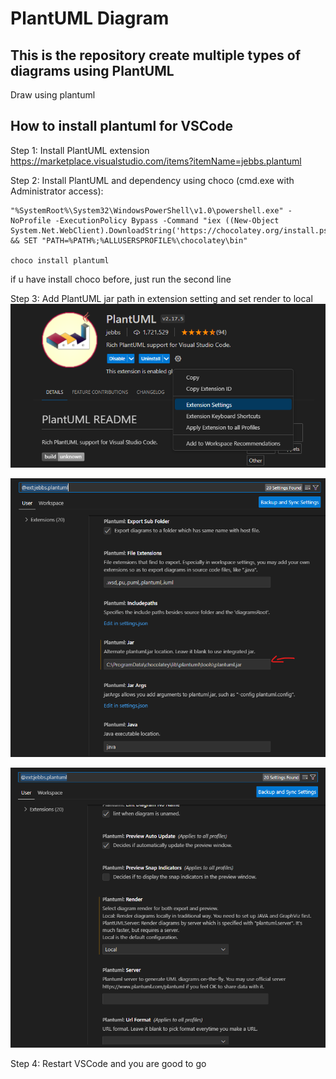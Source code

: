 # PlantUML Diagram

## This is the repository create multiple types of diagrams using PlantUML

Draw using plantuml

## How to install plantuml for VSCode

Step 1: Install PlantUML extension
https://marketplace.visualstudio.com/items?itemName=jebbs.plantuml

Step 2: Install PlantUML and dependency using choco (cmd.exe with Administrator access):

```
"%SystemRoot%\System32\WindowsPowerShell\v1.0\powershell.exe" -NoProfile -ExecutionPolicy Bypass -Command "iex ((New-Object System.Net.WebClient).DownloadString('https://chocolatey.org/install.ps1'))" && SET "PATH=%PATH%;%ALLUSERSPROFILE%\chocolatey\bin"

choco install plantuml
```

if u have install choco before, just run the second line

Step 3: Add PlantUML jar path in extension setting and set render to local
![Alt text](image.png)

![Alt text](image-1.png)

![Alt text](image-2.png)

Step 4: Restart VSCode and you are good to go
